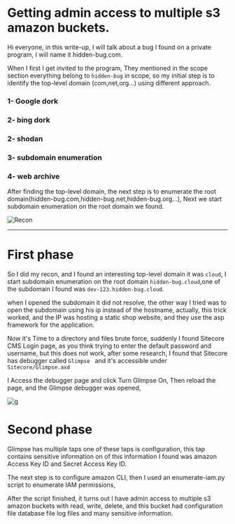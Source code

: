 # Getting admin access to multiple s3 amazon buckets.

Hi everyone, in this write-up, I will talk about a bug I found on a private program, I will name it hidden-bug.com.


When I first I get invited to the program, They mentioned in the scope section everything belong to `hidden-bug` in scope, so my initial step is to identify the top-level domain (com,net,org...) using different approach.


### 1- Google dork

### 2- bing dork

### 2- shodan 

### 3- subdomain enumeration

### 4- web archive



After finding the top-level domain, the next step is to enumerate the root domain(hidden-bug.com,hidden-bug.net,hidden-bug.org...), Next we start  subdomain enumeration on the root domain we found.



![Recon](https://user-images.githubusercontent.com/47279932/225724099-6a09e24c-2ea9-4982-840d-c9f137804f31.png)





---------------------------------------------

# First phase


So I did my recon, and I found an interesting top-level domain it was `cloud`, I start  subdomain enumeration on the root domain `hidden-bug.cloud`,one of the subdomain I found was `dev-123.hidden-bug.cloud`.


when I opened the subdomain it did not resolve, the other way I tried was to open the subdomain using his ip instead of the hostname, actually, this trick worked, and the IP was hosting a static shop website, and they use the asp framework for the application.




Now it's Time to a directory and files brute force, suddenly I found Sitecore CMS Login page, as you think trying to enter the default password and username, but this does not work, after some research, I found that Sitecore has debugger called `Glimpse ` and it's accessible under `Sitecore/Glimpse.axd`





I Access the debugger page and click Turn Glimpse On, Then reload the page, and the Glimpse debugger was opened, 


![g](https://user-images.githubusercontent.com/47279932/225726447-d5cfd32b-52d4-425d-9b4f-96a5d011c8ca.png)






#  Second phase


Glimpse has multiple taps one of these taps is configuration, this tap contains sensitive information on of this information I found was amazon Access Key ID and Secret Access Key ID.




The next step is to configure amazon CLI, then I used an enumerate-iam.py script to enumerate IAM permissions,

After the script finished, it turns out I have admin access to multiple s3 amazon buckets with read, write, delete, and this bucket had configuration file database file log files and many sensitive information.


















































